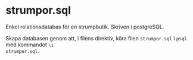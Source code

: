 # strumpor.sql
Enkel relationsdatabas för en strumpbutik. Skriven i postgreSQL.

Skapa databasen genom att, i filens direktiv, köra filen <code>strumpor.sql</code> i <code>psql</code> med kommandot <code>\i strumpor.sql</code>.
